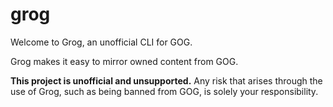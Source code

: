 # grog

Welcome to Grog, an unofficial CLI for GOG.

Grog makes it easy to mirror owned content from GOG.

**This project is unofficial and unsupported.** Any risk that arises through the use of Grog, such as being banned from GOG, is solely your responsibility.
